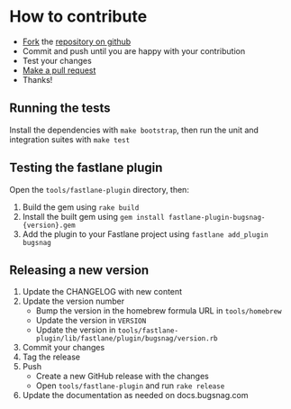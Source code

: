 # How to contribute

* [Fork](https://help.github.com/articles/fork-a-repo) the
  [repository on github](https://github.com/bugsnag/bugsnag-dsym-upload)
* Commit and push until you are happy with your contribution
* Test your changes
* [Make a pull request](https://help.github.com/articles/using-pull-requests)
* Thanks!

## Running the tests

Install the dependencies with `make bootstrap`, then run the unit and
integration suites with `make test`

## Testing the fastlane plugin

Open the `tools/fastlane-plugin` directory, then:

1. Build the gem using `rake build`
2. Install the built gem using `gem install fastlane-plugin-bugsnag-{version}.gem`
3. Add the plugin to your Fastlane project using `fastlane add_plugin bugsnag`

## Releasing a new version

1. Update the CHANGELOG with new content
2. Update the version number
   * Bump the version in the homebrew formula URL in `tools/homebrew`
   * Update the version in `VERSION`
   * Update the version in
     `tools/fastlane-plugin/lib/fastlane/plugin/bugsnag/version.rb`
3. Commit your changes
4. Tag the release
5. Push
   * Create a new GitHub release with the changes
   * Open `tools/fastlane-plugin` and run `rake release`
6. Update the documentation as needed on docs.bugsnag.com
